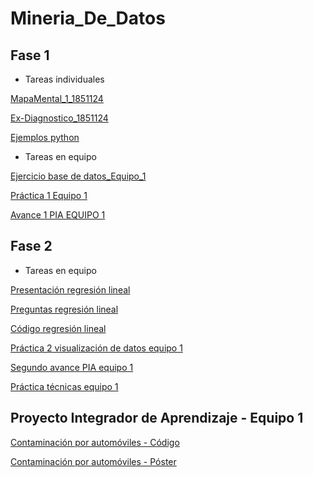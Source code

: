 # Mineria_De_Datos

## Fase 1

- Tareas individuales

[MapaMental_1_1851124](https://github.com/CereceroAngela/Mineria_De_Datos/blob/main/MapaMental_1_1851124.pdf)

[Ex-Diagnostico_1851124](https://github.com/CereceroAngela/Mineria_De_Datos/blob/main/Ex-Diagnostico_1851124.pdf)

[Ejemplos python](https://github.com/CereceroAngela/Mineria_De_Datos/blob/main/Ej_Python_1851124.ipynb)

- Tareas en equipo

[Ejercicio base de datos_Equipo_1](https://github.com/Jose-Manuel-Romero-Banda/Mineria-de-Datos/blob/main/Equipo_1-Ejercicio%20base%20de%20datos.pdf?fbclid=IwAR1wX97ZfRyaa9g0Z6jsV9ULQ-Wve1IRm02WaWHFCbMLy_B2cDGqx7V5UsQ)

[Práctica 1 Equipo 1](https://github.com/Jose-Manuel-Romero-Banda/Mineria-de-Datos/blob/main/Ej_Limpieza_Equipo1.ipynb)

[Avance 1 PIA EQUIPO 1](https://github.com/Jose-Manuel-Romero-Banda/Mineria-de-Datos/blob/main/Avance1_PIA_Equipo1.ipynb?fbclid=IwAR34fLjG1tzYj5PZFoyPXM5yJ4vMGGsdbHIIee8qedGLdYxuAU3gD0IV9Ig)

## Fase 2
 
- Tareas en equipo

[Presentación regresión lineal](https://github.com/Jose-Manuel-Romero-Banda/Mineria-de-Datos/blob/main/Presentaci%C3%B3n_Regresion-Lineal_Equipo1.pdf)

[Preguntas regresión lineal](https://github.com/Jose-Manuel-Romero-Banda/Mineria-de-Datos/blob/main/Preguntas_Regresi%C3%B3n-Lineal_Equipo1.pdf)

[Código regresión lineal](https://github.com/Jose-Manuel-Romero-Banda/Mineria-de-Datos/blob/main/Programa_Regresi%C3%B3n-Lineal_Equipo1.r)

[Práctica 2 visualización de datos equipo 1](https://github.com/Jose-Manuel-Romero-Banda/Mineria-de-Datos/blob/main/Visualizacion_Equipo1.ipynb)

[Segundo avance PIA equipo 1](https://github.com/Jose-Manuel-Romero-Banda/Mineria-de-Datos/blob/main/Avance2_PIA_Equipo1.ipynb)

[Práctica técnicas equipo 1](https://github.com/IsabelRangel/Mineria_datos/blob/main/Pr%C3%A1ctica_T%C3%A9cnicas.ipynb)

## Proyecto Integrador de Aprendizaje - Equipo 1

[Contaminación por automóviles - Código](https://github.com/IsabelRangel/Mineria_datos/blob/main/PIA_Equipo1.ipynb)

[Contaminación por automóviles - Póster](https://github.com/IsabelRangel/Mineria_datos/blob/main/Poster_Equipo1.pdf)
